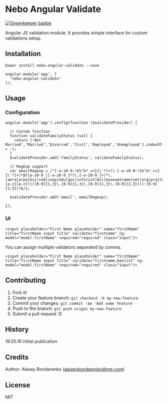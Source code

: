# Nebo Angular Validate

[![Greenkeeper badge](https://badges.greenkeeper.io/Nebo15/nebo-angular-validate.svg)](https://greenkeeper.io/)

Angular JS validation module. It provides simple interface for custom validations setup.

## Installation

```
bower install nebo-angular-validate --save
```

```
angular.module('app', [
  'nebo-angular-validate'
]);
```

## Usage

### Configuration 

```
angular.module('app').config(function ($validateProvider) {

  // Custom function
  function validateFamilyStatus (val) {
    return ['Not Married','Married','Divorced','Civil','Employed','Unemployed'].indexOf(val) > -1;
  }
  $validateProvider.add('familyStatus', validateFamilyStatus);
 
  // RegExp support
  var emailRegexp = /^[-a-z0-9~!$%^&*_=+}{\'?]+(\.[-a-z0-9~!$%^&*_=+}{\'?]+)*@([a-z0-9_][-a-z0-9_]*(\.[-a-z0-9_]+)*\.(aero|arpa|biz|com|coop|edu|gov|info|int|mil|museum|name|net|org|pro|travel|mobi|[a-z][a-z])|([0-9]{1,3}\.[0-9]{1,3}\.[0-9]{1,3}\.[0-9]{1,3}))(:[0-9]{1,5})?$/i;

  $validateProvider.add('email', emailRegexp);

});
```


### UI

```
<input placeholder="First Name placeholder" name="firstName" title="firstName input title" validate="firstname" ng-model="model.firstName" required="required" class="input"/>

```

You can assign multiple validators separated by comma.

```
<input placeholder="First Name placeholder" name="firstName" title="firstName input title" validate="firstname,banlist" ng-model="model.firstName" required="required" class="input"/>
```

## Contributing

1. Fork it!
2. Create your feature branch: `git checkout -b my-new-feature`
3. Commit your changes: `git commit -am 'Add some feature'`
4. Push to the branch: `git push origin my-new-feature`
5. Submit a pull request :D

## History

*19.05.16* initial publication 

## Credits

Author: Alexey Bondarenko (alexeybondarenko@me.com)

## License

MIT

